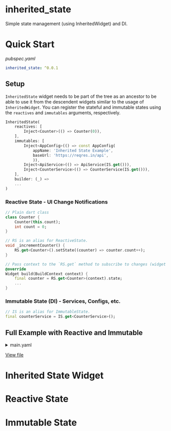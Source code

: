 # inherited_state

Simple state management (using InheritedWidget) and DI.

# Quick Start
*pubspec.yaml*
```yaml
inherited_state: ^0.0.1
```

## Setup
`InheritedState` widget needs to be part of the tree as an ancestor to be able to use it from the descendent widgets similar to the usage of `InheritedWidget`. You can register the stateful and immutable states using the `reactives` and `immutables` arguments, respectively.

```dart
InheritedState(
    reactives: [
        Inject<Counter>(() => Counter(0)),
    ],
    immutables: [
        Inject<AppConfig>(() => const AppConfig(
            appName: 'Inherited State Example',
            baseUrl: 'https://reqres.in/api',
            )),
        Inject<ApiService>(() => ApiService(IS.get())),
        Inject<CounterService>(() => CounterService(IS.get())),
    ],
    builder: (_) =>
    ...
)
```

### Reactive State - UI Change Notifications
```dart
// Plain dart class
class Counter {
    Counter(this.count);
    int count = 0;
}

// RS is an alias for ReactiveState.
void _incrementCounter() {
    RS.get<Counter>().setState((counter) => counter.count++);
}

// Pass context to the `RS.get` method to subscribe to changes (widget automatically rebuilds when changes occur).
@override
Widget build(BuildContext context) {
    final counter = RS.get<Counter>(context).state;
    ...
}
```

### Immutable State (DI) - Services, Configs, etc.
```dart
// IS is an alias for ImmutableState.
final counterService = IS.get<CounterService>();
```

## Full Example with Reactive and Immutable

<details>
  <summary>main.yaml</summary>

```dart
import 'package:flutter/material.dart';
import 'package:inherited_state/inherited_state.dart';
import 'package:inherited_state_example/api_service.dart';
import 'package:inherited_state_example/app_config.dart';

import 'package:inherited_state_example/counter.dart';
import 'package:inherited_state_example/counter_service.dart';

void main() {
  runApp(MyApp());
}

class MyApp extends StatelessWidget {
  @override
  Widget build(BuildContext context) {
    return InheritedState(
        reactives: [
          Inject<Counter>(() => Counter(0)),
        ],
        immutables: [
          Inject<AppConfig>(() => const AppConfig(
                appName: 'Inherited State Example',
                baseUrl: 'https://reqres.in/api',
              )),
          Inject<ApiService>(() => ApiService(IS.get())),
          Inject<CounterService>(() => CounterService(IS.get())),
        ],
        builder: (_) {
          final appConfig = IS.get<AppConfig>();
          return MaterialApp(
            title: appConfig.appName,
            theme: ThemeData(
              primarySwatch: Colors.blue,
              visualDensity: VisualDensity.adaptivePlatformDensity,
            ),
            home: MyHomePage(title: appConfig.appName),
          );
        });
  }
}

class MyHomePage extends StatefulWidget {
  const MyHomePage({Key key, this.title}) : super(key: key);

  final String title;

  @override
  _MyHomePageState createState() => _MyHomePageState();
}

class _MyHomePageState extends State<MyHomePage> {
  final counterService = IS.get<CounterService>();
  Future<int> initialCounterFuture;

  @override
  void initState() {
    super.initState();
    initialCounterFuture = counterService.getInitialCounter();
    initialCounterFuture.then((value) =>
        RS.get<Counter>().setState((counter) => counter.count = value));
  }

  void _incrementCounter() {
    RS.get<Counter>().setState((counter) => counter.count++);
  }

  @override
  Widget build(BuildContext context) {
    final counter = RS.get<Counter>(context).state;
    return Scaffold(
      appBar: AppBar(
        title: Text(widget.title),
      ),
      body: Center(
        child: Column(
          mainAxisAlignment: MainAxisAlignment.center,
          children: <Widget>[
            const Text(
              'You have pushed the button this many times:',
            ),
            FutureBuilder<int>(
              future: initialCounterFuture,
              builder: (_, snapshot) => snapshot.hasData
                  ? Text(
                      '${counter.count}',
                      style: Theme.of(context).textTheme.headline4,
                    )
                  : const CircularProgressIndicator(),
            ),
          ],
        ),
      ),
      floatingActionButton: FutureBuilder<int>(
        future: initialCounterFuture,
        builder: (_, snapshot) => FloatingActionButton(
          backgroundColor: snapshot.hasData ? null : Colors.grey,
          disabledElevation: 0,
          onPressed: snapshot.hasData ? _incrementCounter : null,
          tooltip: 'Increment',
          child: const Icon(Icons.add),
        ),
      ),
    );
  }
}
```
</details>

[View file](example/lib/main.dart)

# Inherited State Widget


# Reactive State

# Immutable State
